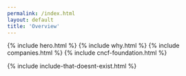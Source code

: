 ```yaml
---
permalink: /index.html
layout: default
title: 'Overview'
---
```


{% include hero.html %}
{% include why.html %}
{% include companies.html %}
{% include cncf-foundation.html %}

{% include include-that-doesnt-exist.html %}
